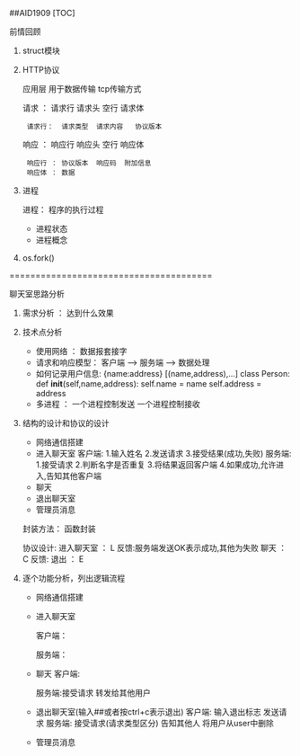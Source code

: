 ##AID1909
[TOC]

前情回顾

1. struct模块

2. HTTP协议

   应用层  用于数据传输   tcp传输方式

   请求 ： 请求行  请求头  空行  请求体

        请求行：  请求类型  请求内容   协议版本

   响应 ： 响应行  响应头  空行  响应体

        响应行 ： 协议版本  响应码  附加信息
        响应体 ： 数据

3. 进程

   进程： 程序的执行过程

   * 进程状态
   * 进程概念

4. os.fork()

=======================================

聊天室思路分析

1. 需求分析 ：  达到什么效果

2. 技术点分析

   * 使用网络 ： 数据报套接字
   * 请求和响应模型： 客户端 --> 服务端 --> 数据处理
   * 如何记录用户信息:  {name:address}
                     [(name,address),...]
                     class Person:
                        def __init__(self,name,address):
                            self.name = name
                            self.address = address
   * 多进程 ： 一个进程控制发送
              一个进程控制接收

3. 结构的设计和协议的设计

   * 网络通信搭建
   * 进入聊天室
     客户端:
            1.输入姓名
            2.发送请求
            3.接受结果(成功,失败)
     服务端:
            1.接受请求
            2.判断名字是否重复
            3.将结果返回客户端
            4.如果成功,允许进入,告知其他客户端
   * 聊天
   * 退出聊天室
   * 管理员消息

   封装方法： 函数封装

   协议设计:
        进入聊天室 ：  L
            反馈:服务端发送OK表示成功,其他为失败
        聊天 ：       C
            反馈:
        退出 ：       E

4. 逐个功能分析，列出逻辑流程

   * 网络通信搭建
   * 进入聊天室

     客户端：

     服务端：


   * 聊天
        客户端:

        服务端:接受请求
              转发给其他用户

   * 退出聊天室(输入##或者按ctrl+c表示退出)
            客户端:
                   输入退出标志
                   发送请求
            服务端:
                   接受请求(请求类型区分)
                   告知其他人
                   将用户从user中删除

   * 管理员消息

















